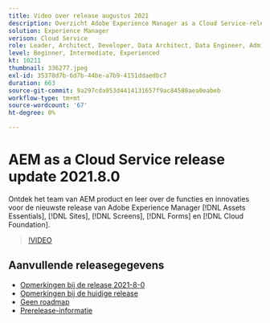 ```yaml
---
title: Video over release augustus 2021
description: Overzicht Adobe Experience Manager as a Cloud Service-release video 2021.8.0.
solution: Experience Manager
verison: Cloud Service
role: Leader, Architect, Developer, Data Architect, Data Engineer, Admin, User
level: Beginner, Intermediate, Experienced
kt: 10211
thumbnail: 336277.jpeg
exl-id: 35378d7b-6d7b-44be-a7b9-4151ddaedbc7
duration: 663
source-git-commit: 9a297cda953d4414131657f9ac84580aea0eabeb
workflow-type: tm+mt
source-wordcount: '67'
ht-degree: 0%

---
```


# AEM as a Cloud Service release update 2021.8.0

Ontdek het team van AEM product en leer over de functies en innovaties voor de nieuwste release van Adobe Experience Manager [!DNL Assets Essentials], [!DNL Sites], [!DNL Screens], [!DNL Forms] en [!DNL Cloud Foundation].

>[!VIDEO](https://video.tv.adobe.com/v/336277/?quality=12&learn=on)

## Aanvullende releasegegevens

* [Opmerkingen bij de release 2021-8-0](https://experienceleague.adobe.com/docs/experience-manager-cloud-service/content/release-notes/release-notes/2021/release-notes-2021-8-0.html)
* [Opmerkingen bij de huidige release](https://experienceleague.adobe.com/docs/experience-manager-cloud-service/content/release-notes/home.html)
* [Geen roadmap](https://experienceleague.adobe.com/docs/experience-manager-release-information/aem-release-updates/update-releases-roadmap.html)
* [Prerelease-informatie](https://experienceleague.adobe.com/docs/experience-manager-cloud-service/content/release-notes/prerelease.html)
